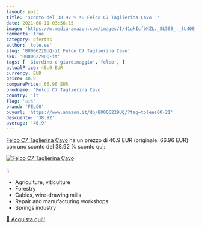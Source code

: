 ```yaml
---
layout: post
title: 'sconto del 38.92 % su Felco C7 Taglierina Cavo  '
date: 2021-06-11 03:56:15
image: 'https://m.media-amazon.com/images/I/41qkIcfbKZL._SL500_._SL400_.jpg'
comments: true
category: ofertas
author: 'tole.es'
slug: 'B0006229UQ-it Felco C7 Taglierina Cavo'
sku: 'B0006229UQ-it'
tags: [ 'Giardino e giardinaggio','felco', ]
actualPrice: 40.9 EUR
currency: EUR
price: 40.9
comparePrice: 66.96 EUR
prodname: 'Felco C7 Taglierina Cavo'
country: 'it'
flag: '🇮🇹'
brand: 'FELCO'
buyurl: 'https://www.amazon.it/dp/B0006229UQ/?tag=tolees00-21'
descuento: '38.92'
average: '40.9'
---
```


[Felco C7 Taglierina Cavo](https://www.amazon.it/dp/B0006229UQ/?tag=tolees00-21) ha un prezzo di 40.9 EUR (originale: 66.96 EUR) con uno sconto del 38.92 % sconto qui:

[![Felco C7 Taglierina Cavo](https://m.media-amazon.com/images/I/41qkIcfbKZL._SL500_._SL400_.jpg)](https://www.amazon.it/dp/B0006229UQ/?tag=tolees00-21)

ℹ️:

- Agriculture, viticulture
- Forestry
- Cables, wire-drawing mills
- Repair and manufacturing workshops
- Springs industry

[🛒 Acquista qui!!](https://www.amazon.it/dp/B0006229UQ/?tag=tolees00-21)
